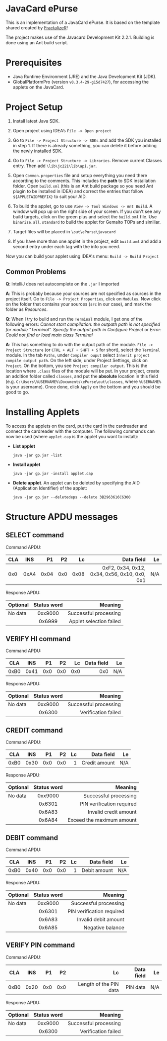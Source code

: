 # JavaCard ePurse
This is an implementation of a JavaCard ePurse.
It is based on the template shared created by [FractalizeR](https://github.com/FractalizeR/IntelliJ-IDEA-Java-Card-Project-Template)!

The project makes use of the Javacard Development Kit 2.2.1.
Building is done using an Ant build script.

# Prerequisites
* Java Runtime Environment (JRE) and the Java Development Kit (JDK).
* GlobalPlatformPro (version `v0.3.4-29-g15d7427`), for accessing the applets on the JavaCard.

# Project Setup
1. Install latest Java SDK.

2. Open project using IDEA’s `File -> Open project`

3. Go to `File -> Project Structure -> SDKs` and add the SDK you installed in step 1. If there is already something, you can delete it before adding the newly installed SDK.

4. Go to `File -> Project Structure -> Libraries`. Remove current Classes entry. Then add `\lib\jc221\lib\api.jar`.

5. Open `Common.properties` file and setup everything you need there according to the comments. This includes the __path__ to SDK installation folder. 
Open `build.xml` (this is an Ant build package so you need Ant plugin to be installed in IDEA) and correct the entries that follow `${APPLETAIDPREFIX}` to suit your AID.

6. To build the applet, go to use `View -> Tool Windows -> Ant Build`. A window will pop up on the right side of your screen. 
If you don't see any build targets, click on the green plus and select the `build.xml` file.  Use `binarize.all.standard` to build the applet for Gemalto TOPs and similiar.

7. Target files will be placed in `\out\ePurse\javacard`

8. If you have more than one applet in the project, edit `build.xml` and add a second entry under each tag with the info you need.

Now you can build your applet using IDEA's menu: `Build -> Build Project` 


## Common Problems

__Q__: IntelliJ does not autocomplete on the `.jar` I imported 

__A__: This is probaby because your sources are not specified as sources in the project itself. Go to `File -> Project Properties`, click on `Modules`.
Now click on the folder that contains your sources (`src` in our case), and mark the folder as _Resources_.

__Q__: When I try to build and run the `Terminal` module, I get one of the following errors: _Cannot start compilation: the outpath path is not specified for module "Terminal". Specify the outpat path in Configure Project_ or _Error: Could not find or load main class Terminal_ 

__A__: This has something to do with the output path of the module. `File -> Project Structure` (or `CTRL + ALT + SHFT + S` for short), select the `Terminal` module. In the tab `Paths`, under `Compiler ouput` select `Inherit project compile output path`. On the left side, under Project Settings, click on `Project`. On the bottom, you see `Project compiler output`. This is the location where `.class` files of the module will be put. 
In your project, create an addition folder called `classes`, and put the __absolute__ location in this field (e.g. `C:\Users\%USERNAME%\Documents\ePurse\out\classes`, where `%USERNAME%` is your username).
Once done, click `Apply` on the bottom and you should be good to go.

# Installing Applets
To access the applets on the card, put the card in the cardreader and connect the cardreader with the computer.
The following commands can now be used (where `applet.cap` is the applet you want to install):

* __List applet__
  ```
  java -jar gp.jar -list
  ```
* __Install applet__
  ```
  java -jar gp.jar -install applet.cap
  ```
* __Delete applet__. An applet can be deleted by specifying the AID (Application Identifier) of the applet: 
  ```
  java -jar gp.jar --deletedeps --delete 3B2963616C6300
  ```
# Structure APDU messages

## SELECT command

Command APDU:

| CLA | INS | P1 | P2 | Lc | Data field | Le |
| ----|:---:| --:|--:| --:| --:| --:|
| 0x0 | 0xA4 | 0x04 | 0x0 | 0x08 | 0xF2, 0x34, 0x12, 0x34, 0x56, 0x10, 0x0, 0x1 | N/A |

Response APDU:

| Optional | Status word | Meaning |
| ----|:---:| --:|
| No data | 0xx9000 | Successful processing |
| | 0x6999 | Applet selection failed |

## VERIFY HI command

Command APDU:

| CLA | INS | P1 | P2 | Lc | Data field | Le |
| ----|:---:| --:|--:| --:| --:| --:|
| 0xB0 | 0x41 | 0x0 | 0x0 | 0x0 | 0x0 | N/A |

Response APDU:

| Optional | Status word | Meaning |
| ----|:---:| --:|
| No data | 0xx9000 | Successful processing |
| | 0x6300 | Verification failed |



## CREDIT command

Command APDU:

| CLA | INS | P1 | P2 | Lc | Data field | Le |
| ----|:---:| --:|--:| --:| --:| --:|
| 0xB0 | 0x30 | 0x0 | 0x0 | 1 | Credit amount | N/A |

Response APDU:

| Optional | Status word | Meaning |
| ----|:---:| --:|
| No data | 0xx9000 | Successful processing |
| | 0x6301 | PIN verification required |
| | 0x6A83 | Invalid credit amount |
| | 0x6A84 | Exceed the maximum amount |

## DEBIT command

Command APDU:

| CLA | INS | P1 | P2 | Lc | Data field | Le |
| ----|:---:| --:|--:| --:| --:| --:|
| 0xB0 | 0x40 | 0x0 | 0x0 | 1 | Debit amount | N/A |

Response APDU:

| Optional | Status word | Meaning |
| ----|:---:| --:|
| No data | 0xx9000 | Successful processing |
| | 0x6301 | PIN verification required |
| | 0x6A83 | Invalid debit amount |
| | 0x6A85 | Negative balance |

## VERIFY PIN command

Command APDU:

| CLA | INS | P1 | P2 | Lc | Data field | Le |
| ----|:---:| --:|--:| --:| --:| --:|
| 0xB0 | 0x20 | 0x0 | 0x0 | Length of the PIN data | PIN data | N/A |

Response APDU:

| Optional | Status word | Meaning |
| ----|:---:| --:|
| No data | 0xx9000 | Successful processing |
| | 0x6300 | Verification failed |
